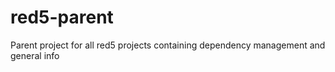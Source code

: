 # red5-parent
Parent project for all red5 projects containing dependency management and general info
